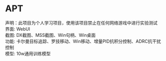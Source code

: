 # APT
声明：此项目为个人学习项目，使用该项目禁止在任何网络游戏中进行实验测试  
界面: WebUI  
截图: DX截图、MSS截图、Win句柄、Win桌面  
功能: 卡尔曼目标追踪、罗技移动、Win移动、增量PID抗积分控制、ADRC抗干扰控制  
模型: 10w通用训练模型  
